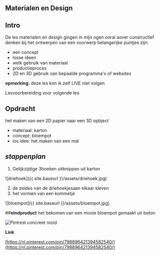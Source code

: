 ## Materialen en Design

## **Intro**

De les materialen en design gingen in mijn ogen ooral aover constructief denken bij het ontwerpen van een voorwerp
belangerijke puntjes zijn:
* een concept
* losse ideen
* welk gebruik van materiaal
* productieproces
* 2D en 3D gebruik van bepaalde programma's of websites

**opmerking:** deze les kon ik zelf LIVE niet volgen

Lesvoorbereiding voor volgende les


## **Opdracht**
het maken van een 2D papier naar een 3D opbject
* materiaal: karton
* concept: bloempot
* los idee: het maken van een mal

## *stappenplan*
1. Gelijkzijdige 3hoeken uitknippen uit karton

![driehoek]({{ site.baseurl }}/assets/driehoek.jpg)

2. de zeides van de driehoekjesaan elkaar kleven
3. het vormen van een kommetje

![bloempot]({{ site.baseurl }}/assets/bloempot.jpg)

##**eindproduct**
het bekomen van een mooie bloempot gemaakt uit beton

![Pintrest concreet mold](https://i.pinimg.com/564x/26/f9/20/26f9204e2ad56929003a061f773b511a.jpg)

**Link**

[https://nl.pinterest.com/pin/798896421394582540/](https://nl.pinterest.com/pin/798896421394582540/)



